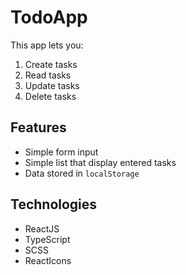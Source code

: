 # TodoApp

This app lets you:
1. Create tasks
2. Read tasks
3. Update tasks
4. Delete tasks


## Features
- Simple form input
- Simple list that display entered tasks
- Data stored in `localStorage`



## Technologies
- ReactJS
- TypeScript
- SCSS
- ReactIcons

